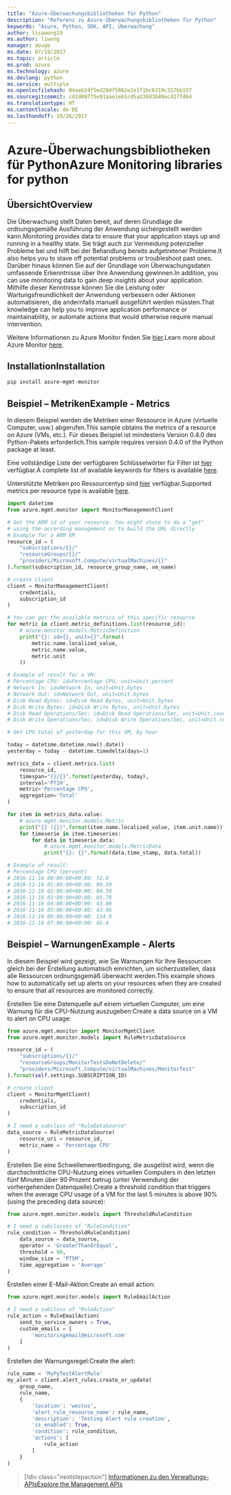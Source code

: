 ```yaml
---
title: "Azure-Überwachungsbibliotheken für Python"
description: "Referenz zu Azure-Überwachungsbibliotheken für Python"
keywords: "Azure, Python, SDK, API, Überwachung"
author: lisawong19
ms.author: liwong
manager: douge
ms.date: 07/19/2017
ms.topic: article
ms.prod: azure
ms.technology: azure
ms.devlang: python
ms.service: multiple
ms.openlocfilehash: 04aeb24f5ed294f5862e2e1f1bc6319c317bb157
ms.sourcegitcommit: cd2d097f5e91aae1eb1cd5a238d3b49ac427fd64
ms.translationtype: HT
ms.contentlocale: de-DE
ms.lasthandoff: 10/26/2017
---
```

# <a name="azure-monitoring-libraries-for-python"></a><span data-ttu-id="69ca2-104">Azure-Überwachungsbibliotheken für Python</span><span class="sxs-lookup"><span data-stu-id="69ca2-104">Azure Monitoring libraries for python</span></span>

## <a name="overview"></a><span data-ttu-id="69ca2-105">Übersicht</span><span class="sxs-lookup"><span data-stu-id="69ca2-105">Overview</span></span> 
<span data-ttu-id="69ca2-106">Die Überwachung stellt Daten bereit, auf deren Grundlage die ordnungsgemäße Ausführung der Anwendung sichergestellt werden kann.</span><span class="sxs-lookup"><span data-stu-id="69ca2-106">Monitoring provides data to ensure that your application stays up and running in a healthy state.</span></span> <span data-ttu-id="69ca2-107">Sie trägt auch zur Vermeidung potenzieller Probleme bei und hilft bei der Behandlung bereits aufgetretener Probleme.</span><span class="sxs-lookup"><span data-stu-id="69ca2-107">It also helps you to stave off potential problems or troubleshoot past ones.</span></span> <span data-ttu-id="69ca2-108">Darüber hinaus können Sie auf der Grundlage von Überwachungsdaten umfassende Erkenntnisse über Ihre Anwendung gewinnen.</span><span class="sxs-lookup"><span data-stu-id="69ca2-108">In addition, you can use monitoring data to gain deep insights about your application.</span></span> <span data-ttu-id="69ca2-109">Mithilfe dieser Kenntnisse können Sie die Leistung oder Wartungsfreundlichkeit der Anwendung verbessern oder Aktionen automatisieren, die andernfalls manuell ausgeführt werden müssten.</span><span class="sxs-lookup"><span data-stu-id="69ca2-109">That knowledge can help you to improve application performance or maintainability, or automate actions that would otherwise require manual intervention.</span></span>

<span data-ttu-id="69ca2-110">Weitere Informationen zu Azure Monitor finden Sie [hier](https://docs.microsoft.com/azure/monitoring-and-diagnostics/monitoring-overview-azure-monitor).</span><span class="sxs-lookup"><span data-stu-id="69ca2-110">Learn more about Azure Monitor [here](https://docs.microsoft.com/azure/monitoring-and-diagnostics/monitoring-overview-azure-monitor).</span></span> 

## <a name="installation"></a><span data-ttu-id="69ca2-111">Installation</span><span class="sxs-lookup"><span data-stu-id="69ca2-111">Installation</span></span>
```bash
pip install azure-mgmt-monitor
```

## <a name="example---metrics"></a><span data-ttu-id="69ca2-112">Beispiel – Metriken</span><span class="sxs-lookup"><span data-stu-id="69ca2-112">Example - Metrics</span></span>
<span data-ttu-id="69ca2-113">In diesem Beispiel werden die Metriken einer Ressource in Azure (virtuelle Computer, usw.) abgerufen.</span><span class="sxs-lookup"><span data-stu-id="69ca2-113">This sample obtains the metrics of a resource on Azure (VMs, etc.).</span></span> <span data-ttu-id="69ca2-114">Für dieses Beispiel ist mindestens Version 0.4.0 des Python-Pakets erforderlich.</span><span class="sxs-lookup"><span data-stu-id="69ca2-114">This sample requires version 0.4.0 of the Python package at least.</span></span>

<span data-ttu-id="69ca2-115">Eine vollständige Liste der verfügbaren Schlüsselwörter für Filter ist [hier](https://msdn.microsoft.com/library/azure/mt743622.aspx) verfügbar.</span><span class="sxs-lookup"><span data-stu-id="69ca2-115">A complete list of available keywords for filters is available [here](https://msdn.microsoft.com/library/azure/mt743622.aspx).</span></span>

<span data-ttu-id="69ca2-116">Unterstützte Metriken pro Ressourcentyp sind [hier](https://docs.microsoft.com/azure/monitoring-and-diagnostics/monitoring-supported-metrics) verfügbar.</span><span class="sxs-lookup"><span data-stu-id="69ca2-116">Supported metrics per resource type is available [here](https://docs.microsoft.com/azure/monitoring-and-diagnostics/monitoring-supported-metrics).</span></span>

```python
import datetime
from azure.mgmt.monitor import MonitorManagementClient

# Get the ARM id of your resource. You might chose to do a "get"
# using the according management or to build the URL directly
# Example for a ARM VM
resource_id = (
    "subscriptions/{}/"
    "resourceGroups/{}/"
    "providers/Microsoft.Compute/virtualMachines/{}"
).format(subscription_id, resource_group_name, vm_name)

# create client
client = MonitorManagementClient(
    credentials,
    subscription_id
)

# You can get the available metrics of this specific resource
for metric in client.metric_definitions.list(resource_id):
    # azure.monitor.models.MetricDefinition
    print("{}: id={}, unit={}".format(
        metric.name.localized_value,
        metric.name.value,
        metric.unit
    ))

# Example of result for a VM:
# Percentage CPU: id=Percentage CPU, unit=Unit.percent
# Network In: id=Network In, unit=Unit.bytes
# Network Out: id=Network Out, unit=Unit.bytes
# Disk Read Bytes: id=Disk Read Bytes, unit=Unit.bytes
# Disk Write Bytes: id=Disk Write Bytes, unit=Unit.bytes
# Disk Read Operations/Sec: id=Disk Read Operations/Sec, unit=Unit.count_per_second
# Disk Write Operations/Sec: id=Disk Write Operations/Sec, unit=Unit.count_per_second

# Get CPU total of yesterday for this VM, by hour

today = datetime.datetime.now().date()
yesterday = today - datetime.timedelta(days=1)

metrics_data = client.metrics.list(
    resource_id,
    timespan="{}/{}".format(yesterday, today),
    interval='PT1H',
    metric='Percentage CPU',
    aggregation='Total'
)

for item in metrics_data.value:
    # azure.mgmt.monitor.models.Metric
    print("{} ({})".format(item.name.localized_value, item.unit.name))
    for timeserie in item.timeseries:
        for data in timeserie.data:
            # azure.mgmt.monitor.models.MetricData
            print("{}: {}".format(data.time_stamp, data.total))

# Example of result:
# Percentage CPU (percent)
# 2016-11-16 00:00:00+00:00: 72.0
# 2016-11-16 01:00:00+00:00: 90.59
# 2016-11-16 02:00:00+00:00: 60.58
# 2016-11-16 03:00:00+00:00: 65.78
# 2016-11-16 04:00:00+00:00: 43.96
# 2016-11-16 05:00:00+00:00: 43.96
# 2016-11-16 06:00:00+00:00: 114.9
# 2016-11-16 07:00:00+00:00: 45.4
```

## <a name="example---alerts"></a><span data-ttu-id="69ca2-117">Beispiel – Warnungen</span><span class="sxs-lookup"><span data-stu-id="69ca2-117">Example - Alerts</span></span>
<span data-ttu-id="69ca2-118">In diesem Beispiel wird gezeigt, wie Sie Warnungen für Ihre Ressourcen gleich bei der Erstellung automatisch einrichten, um sicherzustellen, dass alle Ressourcen ordnungsgemäß überwacht werden.</span><span class="sxs-lookup"><span data-stu-id="69ca2-118">This example shows how to automatically set up alerts on your resources when they are created to ensure that all resources are monitored correctly.</span></span>

<span data-ttu-id="69ca2-119">Erstellen Sie eine Datenquelle auf einem virtuellen Computer, um eine Warnung für die CPU-Nutzung auszugeben:</span><span class="sxs-lookup"><span data-stu-id="69ca2-119">Create a data source on a VM to alert on CPU usage:</span></span>
```python
from azure.mgmt.monitor import MonitorMgmtClient
from azure.mgmt.monitor.models import RuleMetricDataSource

resource_id = (
    "subscriptions/{}/"
    "resourceGroups/MonitorTestsDoNotDelete/"
    "providers/Microsoft.Compute/virtualMachines/MonitorTest"
).format(self.settings.SUBSCRIPTION_ID)

# create client
client = MonitorMgmtClient(
    credentials,
    subscription_id
)

# I need a subclass of "RuleDataSource"
data_source = RuleMetricDataSource(
    resource_uri = resource_id,
    metric_name = 'Percentage CPU'
)
```
<span data-ttu-id="69ca2-120">Erstellen Sie eine Schwellenwertbedingung, die ausgelöst wird, wenn die durchschnittliche CPU-Nutzung eines virtuellen Computers in den letzten fünf Minuten über 90 Prozent betrug (unter Verwendung der vorhergehenden Datenquelle):</span><span class="sxs-lookup"><span data-stu-id="69ca2-120">Create a threshold condition that triggers when the average CPU usage of a VM for the last 5 minutes is above 90% (using the preceding data source):</span></span>
```python
from azure.mgmt.monitor.models import ThresholdRuleCondition

# I need a subclasses of "RuleCondition"
rule_condition = ThresholdRuleCondition(
    data_source = data_source,
    operator = 'GreaterThanOrEqual',
    threshold = 90,
    window_size = 'PT5M',
    time_aggregation = 'Average'
)
```

<span data-ttu-id="69ca2-121">Erstellen einer E-Mail-Aktion:</span><span class="sxs-lookup"><span data-stu-id="69ca2-121">Create an email action:</span></span>
```python
from azure.mgmt.monitor.models import RuleEmailAction

# I need a subclass of "RuleAction"
rule_action = RuleEmailAction(
    send_to_service_owners = True,
    custom_emails = [
        'monitoringemail@microsoft.com'
    ]
)
```

<span data-ttu-id="69ca2-122">Erstellen der Warnungsregel:</span><span class="sxs-lookup"><span data-stu-id="69ca2-122">Create the alert:</span></span>
```python
rule_name = 'MyPyTestAlertRule'
my_alert = client.alert_rules.create_or_update(
    group_name,
    rule_name,
    {
        'location': 'westus',
        'alert_rule_resource_name': rule_name,
        'description': 'Testing Alert rule creation',
        'is_enabled': True,
        'condition': rule_condition,
        'actions': [
            rule_action
        ]
    }
)
```
> [!div class="nextstepaction"]
> [<span data-ttu-id="69ca2-123">Informationen zu den Verwaltungs-APIs</span><span class="sxs-lookup"><span data-stu-id="69ca2-123">Explore the Management APIs</span></span>](/python/api/overview/azure/monitoring/managementlibrary)
